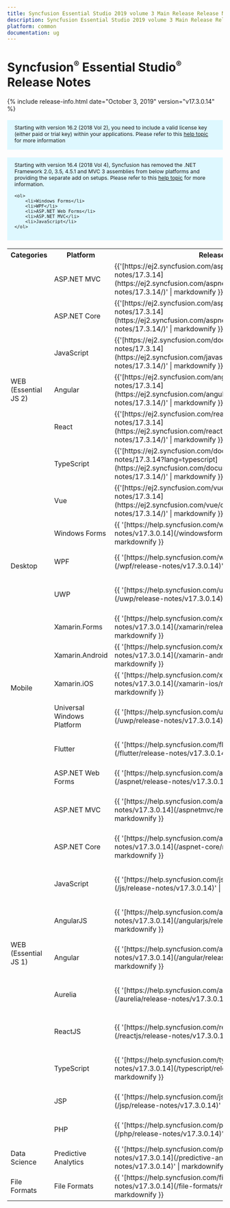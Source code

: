 ```yaml
---
title: Syncfusion Essential Studio 2019 volume 3 Main Release Release Notes  
description: Syncfusion Essential Studio 2019 volume 3 Main Release Release Notes  
platform: common
documentation: ug
---
```


# Syncfusion<sup style="font-size:70%">&reg;</sup>   Essential Studio<sup style="font-size:70%">&reg;</sup>  Release Notes  

{% include release-info.html date="October 3, 2019"   version="v17.3.0.14" %} 

<style>
#license {
    font-size: .88em!important;
margin-top: 1.5em;     margin-bottom: 1.5em;
    background-color: #def8ff;
    padding: 10px 17px 14px;
}
</style>

<div id="license">
Starting with version 16.2 (2018 Vol 2), you need to include a valid license key (either paid or trial key) within your applications. 
Please refer to this <a href="/common/essential-studio/licensing/license-key">help topic</a> for more information 
</div>


<div id="license">
    Starting with version 16.4 (2018 Vol 4), Syncfusion has removed the .NET Framework 2.0, 3.5, 4.5.1 and MVC 3 assemblies from below platforms and providing the separate add on setups.
    Please refer to this <a href="/common/essential-studio/installation/essential-studio-platform-framework-add-ons">help topic</a> for more information.

    <ol>
        <li>Windows Forms</li>
        <li>WPF</li>
        <li>ASP.NET Web Forms</li>
        <li>ASP.NET MVC</li>
        <li>JavaScript</li>
    </ol>

</div>


<table>
<tr>
<th>
Categories</th><th>
Platform</th><th>
Release Notes</th><th>
Read Me</th></tr>
<tr>
<td rowspan="7">
WEB (Essential JS 2)
</td>
<td>
ASP.NET MVC
</td>
<td>{{'[https://ej2.syncfusion.com/aspnetmvc/documentation/release-notes/17.3.14](https://ej2.syncfusion.com/aspnetmvc/documentation/release-notes/17.3.14/)' | markdownify }}
</td>
<td>{{'[http://files2.syncfusion.com/Installs/v17.3.0.14/ReadMe/essential-js2/TypeScript.html](http://files2.syncfusion.com/Installs/v17.3.0.14/ReadMe/essential-js2/ASPMVC.html)' | markdownify }}
</td>
</tr>
<tr>
<td>
ASP.NET Core	
</td>
<td>{{'[https://ej2.syncfusion.com/aspnetcore/documentation/release-notes/17.3.14](https://ej2.syncfusion.com/aspnetcore/documentation/release-notes/17.3.14/)' | markdownify }}
</td>
<td>{{'[http://files2.syncfusion.com/Installs/v17.3.0.14/ReadMe/essential-js2/TypeScript.html](http://files2.syncfusion.com/Installs/v17.3.0.14/ReadMe/essential-js2/ASPNETCORE.html)' | markdownify }}
</td>
</tr>
<tr>
<td>
JavaScript
</td>
<td>{{'[https://ej2.syncfusion.com/documentation/release-notes/17.3.14](https://ej2.syncfusion.com/javascript/documentation/release-notes/17.3.14/)' | markdownify }}
</td>
<td>{{'[http://files2.syncfusion.com/Installs/v17.3.0.14/ReadMe/essential-js2/JavaScript.html](http://files2.syncfusion.com/Installs/v17.3.0.14/ReadMe/essential-js2/JavaScript.html)' | markdownify }}
</td>
</tr>
<tr>
<td>
Angular
</td>
<td>{{'[https://ej2.syncfusion.com/angular/documentation/release-notes/17.3.14](https://ej2.syncfusion.com/angular/documentation/release-notes/17.3.14/)' | markdownify }}
</td>
<td>{{'[http://files2.syncfusion.com/Installs/v17.3.0.14/ReadMe/essential-js2/Angular.html](http://files2.syncfusion.com/Installs/v17.3.0.14/ReadMe/essential-js2/Angular.html)' | markdownify }}
</td>
</tr>
<tr>
<td>
React
</td>
<td>{{'[https://ej2.syncfusion.com/react/documentation/release-notes/17.3.14](https://ej2.syncfusion.com/react/documentation/release-notes/17.3.14/)' | markdownify }}
</td>
<td>{{'[http://files2.syncfusion.com/Installs/v17.3.0.14/ReadMe/essential-js2/React.html](http://files2.syncfusion.com/Installs/v17.3.0.14/ReadMe/essential-js2/React.html)' | markdownify }}
</td>
</tr>
<tr>
<td>
TypeScript
</td>
<td>{{'[https://ej2.syncfusion.com/documentation/release-notes/17.3.14?lang=typescript](https://ej2.syncfusion.com/documentation/release-notes/17.3.14/)' | markdownify }}
</td>
<td>{{'[http://files2.syncfusion.com/Installs/v17.3.0.14/ReadMe/essential-js2/TypeScript.html](http://files2.syncfusion.com/Installs/v17.3.0.14/ReadMe/essential-js2/TypeScript.html)' | markdownify }}
</td>
</tr>
<tr>
<td>
Vue
</td>
<td>{{'[https://ej2.syncfusion.com/vue/documentation/release-notes/17.3.14](https://ej2.syncfusion.com/vue/documentation/release-notes/17.3.14/)' | markdownify }}
</td>
<td>{{'[http://files2.syncfusion.com/Installs/v17.3.0.14/ReadMe/essential-js2/Vue.html](http://files2.syncfusion.com/Installs/v17.3.0.14/ReadMe/essential-js2/Vue.html)' | markdownify }}
</td>
</tr>
<tr>
<td rowspan="3">
Desktop
</td>
<td>
Windows Forms
</td>
<td>{{ '[https://help.syncfusion.com/windowsforms/release-notes/v17.3.0.14](/windowsforms/release-notes/v17.3.0.14)' | markdownify }}
</td>
<td>{{ '[http://files2.syncfusion.com/Installs/v17.3.0.14/ReadMe/WindowsForms.html](http://files2.syncfusion.com/Installs/v17.3.0.14/ReadMe/WindowsForms.html)' | markdownify }}
</td>
</tr>
<tr>
<td>
WPF
</td>
<td>{{ '[https://help.syncfusion.com/wpf/release-notes/v17.3.0.14](/wpf/release-notes/v17.3.0.14)' | markdownify }}
</td>
<td>{{ '[http://files2.syncfusion.com/Installs/v17.3.0.14/ReadMe/WPF.html](http://files2.syncfusion.com/Installs/v17.3.0.14/ReadMe/WPF.html)' | markdownify }}
</td>
</tr>
<tr>
<td>
UWP
</td>
<td>{{ '[https://help.syncfusion.com/uwp/release-notes/v17.3.0.14](/uwp/release-notes/v17.3.0.14)' | markdownify }}
</td>
<td>{{ '[http://files2.syncfusion.com/Installs/v17.3.0.14/ReadMe/UniversalWindows.html](http://files2.syncfusion.com/Installs/v17.3.0.14/ReadMe/UniversalWindows.html)' | markdownify }}
</td>
</tr>
<tr>
<td rowspan="5">
Mobile
</td>
<td>
Xamarin.Forms
</td>
<td>{{ '[https://help.syncfusion.com/xamarin/release-notes/v17.3.0.14](/xamarin/release-notes/v17.3.0.14)' | markdownify }}
</td>
<td>{{ '[http://files2.syncfusion.com/Installs/v17.3.0.14/ReadMe/Xamarin_Forms.html](http://files2.syncfusion.com/Installs/v17.3.0.14/ReadMe/Xamarin_Forms.html)' | markdownify }}
</td>
</tr>
<tr>
<td>
Xamarin.Android
</td>
<td>{{ '[https://help.syncfusion.com/xamarin-android/release-notes/v17.3.0.14](/xamarin-android/release-notes/v17.3.0.14)' | markdownify }}
</td>
<td>{{ '[http://files2.syncfusion.com/Installs/v17.3.0.14/ReadMe/Xamarin_Forms.html](http://files2.syncfusion.com/Installs/v17.3.0.14/ReadMe/Xamarin_Forms.html)' | markdownify }}
</td>
</tr>
<tr>
<td>
Xamarin.iOS
</td>
<td>{{ '[https://help.syncfusion.com/xamarin-ios/release-notes/v17.3.0.14](/xamarin-ios/release-notes/v17.3.0.14)' | markdownify }}
</td>
<td>{{ '[http://files2.syncfusion.com/Installs/v17.3.0.14/ReadMe/Xamarin_Forms.html](http://files2.syncfusion.com/Installs/v17.3.0.14/ReadMe/Xamarin_Forms.html)' | markdownify }}
</td>
</tr>
<tr>
<td>
Universal Windows Platform
</td>
<td>{{ '[https://help.syncfusion.com/uwp/release-notes/v17.3.0.14](/uwp/release-notes/v17.3.0.14)' | markdownify }}
</td>
<td>{{ '[http://files2.syncfusion.com/Installs/v17.3.0.14/ReadMe/UniversalWindows.html](http://files2.syncfusion.com/Installs/v17.3.0.14/ReadMe/UniversalWindows.html)' | markdownify }}
</td>
</tr>
<tr>
<td>
Flutter
</td>
<td>{{ '[https://help.syncfusion.com/flutter/release-notes/v17.3.0.14](/flutter/release-notes/v17.3.0.14)' | markdownify }}
</td>
<td>{{ '[http://files2.syncfusion.com/Installs/v17.3.0.14/ReadMe/Flutter.html](http://files2.syncfusion.com/Installs/v17.3.0.14/ReadMe/Flutter.html)' | markdownify }}
</td>
</tr>
<tr>
<td rowspan="11">
WEB (Essential JS 1)
</td>
<td>
ASP.NET Web Forms
</td>
<td>{{ '[https://help.syncfusion.com/aspnet/release-notes/v17.3.0.14](/aspnet/release-notes/v17.3.0.14)' | markdownify }}
</td>
<td>{{ '[http://files2.syncfusion.com/Installs/v17.3.0.14/ReadMe/essential-js1/ASP.html](http://files2.syncfusion.com/Installs/v17.3.0.14/ReadMe/essential-js1/ASP.html)' | markdownify }}
</td>
</tr>
<tr>
<td>
ASP.NET MVC
</td>
<td>{{ '[https://help.syncfusion.com/aspnetmvc/release-notes/v17.3.0.14](/aspnetmvc/release-notes/v17.3.0.14)' | markdownify }}
</td>
<td>{{ '[http://files2.syncfusion.com/Installs/v17.3.0.14/ReadMe/essential-js1/ASPMVC.html](http://files2.syncfusion.com/Installs/v17.3.0.14/ReadMe/essential-js1/ASPMVC.html)' | markdownify }}
</td>
</tr>
<tr>
<td>
ASP.NET Core
</td>
<td>{{ '[https://help.syncfusion.com/aspnet-core/release-notes/v17.3.0.14](/aspnet-core/release-notes/v17.3.0.14)' | markdownify }}
</td>
<td>
{{ '[http://files2.syncfusion.com/Installs/v17.3.0.14/ReadMe/essential-js1/ASPNETCORE.html](http://files2.syncfusion.com/Installs/v17.3.0.14/ReadMe/essential-js1/ASPNETCORE.html)' | markdownify }}
</td>
</tr>
<tr>
<td>
JavaScript
</td>
<td>{{ '[https://help.syncfusion.com/js/release-notes/v17.3.0.14](/js/release-notes/v17.3.0.14)' | markdownify }}
</td>
<td>{{ '[http://files2.syncfusion.com/Installs/v17.3.0.14/ReadMe/essential-js1/JavaScript.html](http://files2.syncfusion.com/Installs/v17.3.0.14/ReadMe/essential-js1/JavaScript.html)' | markdownify }}
</td>
</tr>
<tr>
<td>
AngularJS
</td>
<td>{{ '[https://help.syncfusion.com/angularjs/release-notes/v17.3.0.14](/angularjs/release-notes/v17.3.0.14)' | markdownify }}
</td>
<td>{{ '[http://files2.syncfusion.com/Installs/v17.3.0.14/ReadMe/essential-js1/AngularJS.html](http://files2.syncfusion.com/Installs/v17.3.0.14/ReadMe/essential-js1/AngularJS.html)' | markdownify }}
</td>
</tr>
<tr>
<td>
Angular
</td>
<td>{{ '[https://help.syncfusion.com/angular/release-notes/v17.3.0.14](/angular/release-notes/v17.3.0.14)' | markdownify }}
</td>
<td>{{ '[http://files2.syncfusion.com/Installs/v17.3.0.14/ReadMe/essential-js1/Angular.html](http://files2.syncfusion.com/Installs/v17.3.0.14/ReadMe/essential-js1/Angular.html)' | markdownify }}
</td>
</tr>
<tr>
<td>
Aurelia
</td>
<td>{{ '[https://help.syncfusion.com/aurelia/release-notes/v17.3.0.14](/aurelia/release-notes/v17.3.0.14)' | markdownify }}
</td>
<td>{{ '[http://files2.syncfusion.com/Installs/v17.3.0.14/ReadMe/essential-js1/Aurelia.html](http://files2.syncfusion.com/Installs/v17.3.0.14/ReadMe/essential-js1/Aurelia.html)' | markdownify }}
</td>
</tr>
<tr>
<td>
ReactJS
</td>
<td>{{ '[https://help.syncfusion.com/reactjs/release-notes/v17.3.0.14](/reactjs/release-notes/v17.3.0.14)' | markdownify }}
</td>
<td>{{ '[http://files2.syncfusion.com/Installs/v17.3.0.14/ReadMe/essential-js1/ReactJS.html](http://files2.syncfusion.com/Installs/v17.3.0.14/ReadMe/essential-js1/ReactJS.html)' | markdownify }}
</td>
</tr>
<tr>
<td>
TypeScript
</td>
<td>{{ '[https://help.syncfusion.com/typescript/release-notes/v17.3.0.14](/typescript/release-notes/v17.3.0.14)' | markdownify }}
</td>
<td>{{ '[http://files2.syncfusion.com/Installs/v17.3.0.14/ReadMe/essential-js1/TypeScript.html](http://files2.syncfusion.com/Installs/v17.3.0.14/ReadMe/essential-js1/TypeScript.html)' | markdownify }}
</td>
</tr>
<tr>
<td>
JSP
</td>
<td>{{ '[https://help.syncfusion.com/jsp/release-notes/v17.3.0.14](/jsp/release-notes/v17.3.0.14)' | markdownify }}
</td>
<td>{{ '[http://files2.syncfusion.com/Installs/v17.3.0.14/ReadMe/essential-js1/JSP.html](http://files2.syncfusion.com/Installs/v17.3.0.14/ReadMe/essential-js1/JSP.html)' | markdownify }}
</td>
</tr>
<tr>
<td>
PHP
</td>
<td>{{ '[https://help.syncfusion.com/php/release-notes/v17.3.0.14](/php/release-notes/v17.3.0.14)' | markdownify }}
</td>
<td>{{ '[http://files2.syncfusion.com/Installs/v17.3.0.14/ReadMe/essential-js1/PHP.html](http://files2.syncfusion.com/Installs/v17.3.0.14/ReadMe/essential-js1/PHP.html)' | markdownify }}
</td>
</tr>
<tr>
<td>
Data Science
</td>
<td>
Predictive Analytics
</td>
<td>{{ '[https://help.syncfusion.com/predictive-analytics/release-notes/v17.3.0.14](/predictive-analytics/release-notes/v17.3.0.14)' | markdownify }}
</td>
<td>
</td>
</tr>
<tr>
<td>
File Formats
</td>
<td>
File Formats
</td>
<td>{{ '[https://help.syncfusion.com/file-formats/release-notes/v17.3.0.14](/file-formats/release-notes/v17.3.0.14)' | markdownify }}
</td>
<td>
</td>
</tr>
</table>